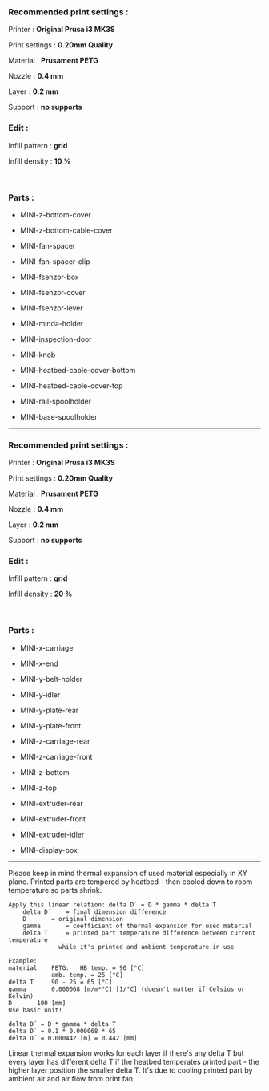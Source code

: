 ### Recommended print settings :

Printer : **Original Prusa i3 MK3S**

Print settings : **0.20mm Quality**

Material : **Prusament PETG**

Nozzle : **0.4 mm**

Layer : **0.2 mm**

Support : **no supports**

### **Edit :**

Infill pattern : **grid**

Infill density : **10 %**

<br/>

### **Parts :**


- MINI-z-bottom-cover

- MINI-z-bottom-cable-cover

- MINI-fan-spacer

- MINI-fan-spacer-clip

- MINI-fsenzor-box

- MINI-fsenzor-cover

- MINI-fsenzor-lever

- MINI-minda-holder

- MINI-inspection-door

- MINI-knob

- MINI-heatbed-cable-cover-bottom

- MINI-heatbed-cable-cover-top

- MINI-rail-spoolholder

- MINI-base-spoolholder






-------------------------------------------------------------------------------------------------------------------

### Recommended print settings :

Printer : **Original Prusa i3 MK3S**

Print settings : **0.20mm Quality**

Material : **Prusament PETG**

Nozzle : **0.4 mm**

Layer : **0.2 mm**

Support : **no supports**

### **Edit :**

Infill pattern : **grid**

Infill density : **20 %**

<br/>

### **Parts :**


- MINI-x-carriage

- MINI-x-end

- MINI-y-belt-holder

- MINI-y-idler

- MINI-y-plate-rear

- MINI-y-plate-front

- MINI-z-carriage-rear

- MINI-z-carriage-front

- MINI-z-bottom

- MINI-z-top

- MINI-extruder-rear

- MINI-extruder-front

- MINI-extruder-idler

- MINI-display-box






-----------------------------------------------------------------------------------------------

Please keep in mind thermal expansion of used material especially in XY plane. Printed parts are tempered by heatbed - then cooled down to room temperature so parts shrink.

```
Apply this linear relation: delta D´ = D * gamma * delta T
	delta D´	= final dimension difference
	D		= original dimension
	gamma		= coefficient of thermal expansion for used material
	delta T		= printed part temperature difference between current temperature 
			  while it's printed and ambient temperature in use

Example:
material	PETG: 	HB temp. = 90 [°C]
			amb. temp. = 25 [°C] 
delta T		90 - 25 = 65 [°C]
gamma		0.000068 [m/m*°C] [1/°C] (doesn't matter if Celsius or Kelvin)
D		100 [mm]
Use basic unit!

delta D´ = D * gamma * delta T
delta D´ = 0.1 * 0.000068 * 65
delta D´ = 0.000442 [m] = 0.442 [mm]
```

Linear thermal expansion works for each layer if there's any delta T but every layer has different delta T if the heatbed temperates printed part - the higher layer position the smaller delta T. It's due to cooling printed part by ambient air and air flow from print fan.

